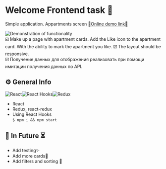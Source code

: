 # Welcome Frontend task :brain:
Simple application. Appartments screen <a href="https://apartment-v1.herokuapp.com/">:link:Online demo link:link:</a>

![Demonstration of functionality](https://i.ibb.co/PskQbnz/Peek-2021-09-06-15-08.gif)<br/>
:ballot_box_with_check: Make up a page with apartment cards. Add the Like icon to the apartment card. With the ability to mark the apartment you like.
:ballot_box_with_check: The layout should be responsive.<br/>
:ballot_box_with_check: Получение данных для отображения реализовать при помощи имитации получения данных по API.

## ⚙️ General Info
![React](https://img.shields.io/badge/React-20232A?style=for-the-badge&logo=react&logoColor=61DAFB)![React Hooks](https://img.shields.io/badge/React_Hooks-778899?style=for-the-badge&logo=react&logoColor=61DAFB)![Redux](https://img.shields.io/badge/Redux-593D88?style=for-the-badge&logo=redux&logoColor=white)
 - React
 - Redux, react-redux
 - Using React Hooks<br/>
`$ npm i && npm start`
## 🔮 In Future ⏳
 - Add testing✨
 - Add more cards📑
 - Add filters and sorting 📑
